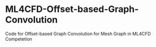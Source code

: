# ML4CFD-Offset-based-Graph-Convolution
Code for Offset-based Graph Convolution for Mesh Graph in ML4CFD Competetion
